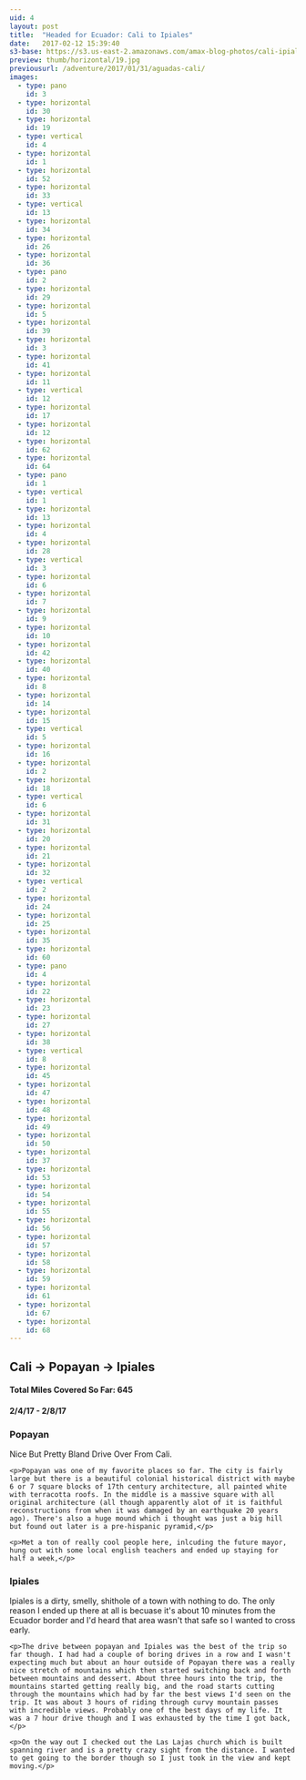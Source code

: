 ```yaml
---
uid: 4
layout: post
title:  "Headed for Ecuador: Cali to Ipiales"
date:   2017-02-12 15:39:40
s3-base: https://s3.us-east-2.amazonaws.com/amax-blog-photos/cali-ipiales
preview: thumb/horizontal/19.jpg
previousurl: /adventure/2017/01/31/aguadas-cali/
images:
  - type: pano
    id: 3
  - type: horizontal
    id: 30
  - type: horizontal
    id: 19
  - type: vertical
    id: 4
  - type: horizontal
    id: 1
  - type: horizontal
    id: 52
  - type: horizontal
    id: 33
  - type: vertical
    id: 13
  - type: horizontal
    id: 34
  - type: horizontal
    id: 26
  - type: horizontal
    id: 36
  - type: pano
    id: 2
  - type: horizontal
    id: 29
  - type: horizontal
    id: 5
  - type: horizontal
    id: 39
  - type: horizontal
    id: 3
  - type: horizontal
    id: 41
  - type: horizontal
    id: 11
  - type: vertical
    id: 12
  - type: horizontal
    id: 17
  - type: horizontal
    id: 12
  - type: horizontal
    id: 62
  - type: horizontal
    id: 64
  - type: pano
    id: 1
  - type: vertical
    id: 1
  - type: horizontal
    id: 13
  - type: horizontal
    id: 4
  - type: horizontal
    id: 28
  - type: vertical
    id: 3
  - type: horizontal
    id: 6
  - type: horizontal
    id: 7
  - type: horizontal
    id: 9
  - type: horizontal
    id: 10
  - type: horizontal
    id: 42
  - type: horizontal
    id: 40
  - type: horizontal
    id: 8
  - type: horizontal
    id: 14
  - type: horizontal
    id: 15
  - type: vertical
    id: 5
  - type: horizontal
    id: 16
  - type: horizontal
    id: 2
  - type: horizontal
    id: 18
  - type: vertical
    id: 6
  - type: horizontal
    id: 31
  - type: horizontal
    id: 20
  - type: horizontal
    id: 21
  - type: horizontal
    id: 32
  - type: vertical
    id: 2
  - type: horizontal
    id: 24
  - type: horizontal
    id: 25
  - type: horizontal
    id: 35
  - type: horizontal
    id: 60
  - type: pano
    id: 4
  - type: horizontal
    id: 22
  - type: horizontal
    id: 23
  - type: horizontal
    id: 27
  - type: horizontal
    id: 38
  - type: vertical
    id: 8
  - type: horizontal
    id: 45
  - type: horizontal
    id: 47
  - type: horizontal
    id: 48
  - type: horizontal
    id: 49
  - type: horizontal
    id: 50
  - type: horizontal
    id: 37
  - type: horizontal
    id: 53
  - type: horizontal
    id: 54
  - type: horizontal
    id: 55
  - type: horizontal
    id: 56
  - type: horizontal
    id: 57
  - type: horizontal
    id: 58
  - type: horizontal
    id: 59
  - type: horizontal
    id: 61
  - type: horizontal
    id: 67
  - type: horizontal
    id: 68
---
```


<div class="post-content">
  <h2>Cali -> Popayan -> Ipiales </h2>

  <h4>Total Miles Covered So Far: 645</h4>
  <h4>2/4/17 - 2/8/17</h4>

  <h3>Popayan</h3>
    <p>Nice But Pretty Bland Drive Over From Cali.</p>

    <p>Popayan was one of my favorite places so far. The city is fairly large but there is a beautiful colonial historical district with maybe 6 or 7 square blocks of 17th century architecture, all painted white with terracotta roofs. In the middle is a massive square with all original architecture (all though apparently alot of it is faithful reconstructions from when it was damaged by an earthquake 20 years ago). There's also a huge mound which i thought was just a big hill but found out later is a pre-hispanic pyramid,</p>

    <p>Met a ton of really cool people here, inlcuding the future mayor, hung out with some local english teachers and ended up staying for half a week,</p>

  <h3>Ipiales</h3>
    <p>Ipiales is a dirty, smelly, shithole of a town with nothing to do. The only reason I ended up there at all is becuase it's about 10 minutes from the Ecuador border and I'd heard that area wasn't that safe so I wanted to cross early.</p>

    <p>The drive between popayan and Ipiales was the best of the trip so far though. I had had a couple of boring drives in a row and I wasn't expecting much but about an hour outside of Popayan there was a really nice stretch of mountains which then started switching back and forth between mountains and dessert. About three hours into the trip, the mountains started getting really big, and the road starts cutting through the mountains which had by far the best views I'd seen on the trip. It was about 3 hours of riding through curvy mountain passes with incredible views. Probably one of the best days of my life. It was a 7 hour drive though and I was exhausted by the time I got back,</p>

    <p>On the way out I checked out the Las Lajas church which is built spanning river and is a pretty crazy sight from the distance. I wanted to get going to the border though so I just took in the view and kept moving.</p>
</div>

